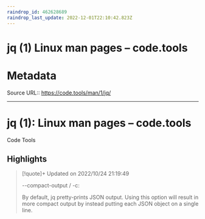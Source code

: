 ```yaml
---
raindrop_id: 462628689
raindrop_last_update: 2022-12-01T22:10:42.823Z
---
```

# jq (1) Linux man pages – code.tools


# Metadata
Source URL:: https://code.tools/man/1/jq/


---
# jq (1): Linux man pages – code.tools

Code Tools

## Highlights

> [!quote]+ Updated on 2022/10/24 21:19:49
>
> --compact-output / -c:
>
>By default, jq pretty-prints JSON output. Using this option will result in more compact output by instead putting each JSON object on a single line.

